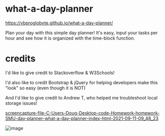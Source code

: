 # what-a-day-planner

https://vbproglobyte.github.io/what-a-day-planner/

Plan your day with this simple day planner!
It's easy, input your tasks per hour and see how it is organized with the time-block function.



# credits 

I'd like to give credit to Stackoverflow & W3Schools!

I'd also like to credit Bootstrap & jQuery for helping developers make this "look" so easy (even though it is NOT)

And I'd like to give credit to Andrew T, who helped me troubleshoot local storage issues!

[screencapture-file-C-Users-Doug-Desktop-code-Homework-homework-SMU-day-planner-what-a-day-planner-index-html-2021-09-11-09_48_23](https://user-images.githubusercontent.com/83515305/132951766-95694208-9f25-4232-9831-9fcdda59e73b.png)



![image](https://user-images.githubusercontent.com/83515305/133324333-3d26a492-b48d-4ebb-bb29-7a33e9ddff0a.png)


